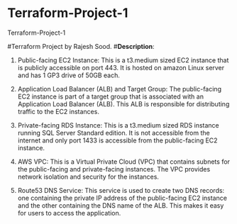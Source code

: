 # Terraform-Project-1
Terraform-Project-1

#Terraform Project by Rajesh Sood.
#**Description**: 
1. Public-facing EC2 Instance: This is a t3.medium sized EC2 instance that is publicly accessible on port 443. It is hosted on amazon Linux server and has 1 GP3  drive of 50GB each.


2. Application Load Balancer (ALB) and Target Group: The public-facing EC2 instance is part of a target group that is associated with an Application Load Balancer (ALB). This ALB is responsible for distributing traffic to the EC2 instances.


3. Private-facing RDS Instance: This is a t3.medium sized RDS instance running  SQL Server Standard edition. It is not accessible from the internet and only port 1433 is accessible from the public-facing EC2 instance.


4. AWS VPC: This is a Virtual Private Cloud (VPC) that contains subnets for the public-facing and private-facing instances. The VPC provides network isolation and security for the instances.


5. Route53 DNS Service: This service is used to create two DNS records: one containing the private IP address of the public-facing EC2 instance and the other containing the DNS name of the ALB. This makes it easy for users to access the application.
